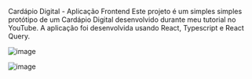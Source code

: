 Cardápio Digital - Aplicação Frontend
Este projeto é um simples simples protótipo de um Cardápio Digital desenvolvido durante meu tutorial no YouTube. A aplicação foi desenvolvida usando React, Typescript e React Query.

 ![image](https://github.com/Matheusmendesdev/project-react-java-with-springboot/assets/55557610/0a5366df-bf6b-47e8-b5aa-dbb5b77996c5)
 
![image](https://github.com/Matheusmendesdev/project-react-java-with-springboot/assets/55557610/a3d05052-d596-4170-8c33-a589cf64b5e3)
